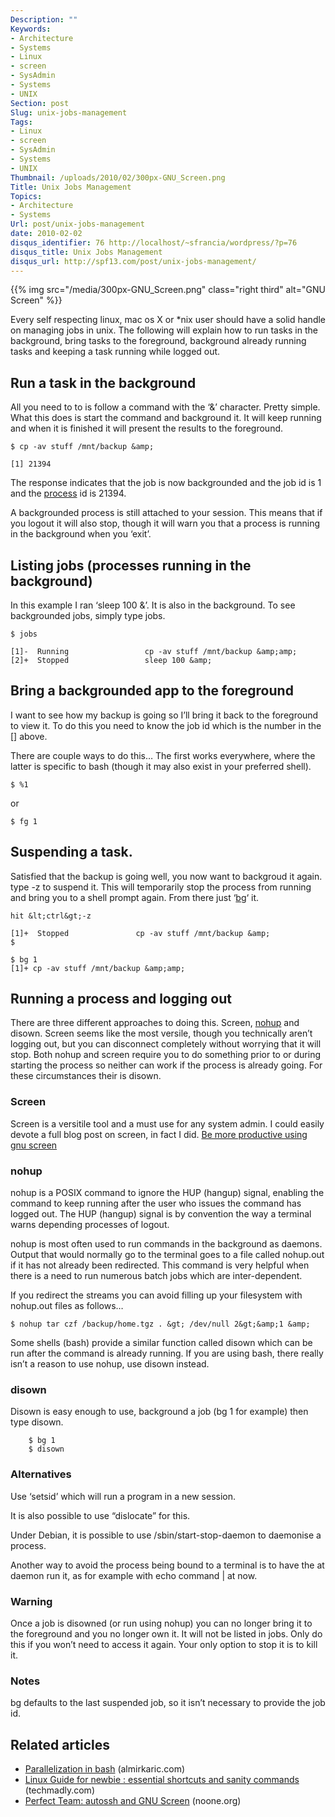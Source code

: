 ```yaml
---
Description: ""
Keywords:
- Architecture
- Systems
- Linux
- screen
- SysAdmin
- Systems
- UNIX
Section: post
Slug: unix-jobs-management
Tags:
- Linux
- screen
- SysAdmin
- Systems
- UNIX
Thumbnail: /uploads/2010/02/300px-GNU_Screen.png
Title: Unix Jobs Management
Topics:
- Architecture
- Systems
Url: post/unix-jobs-management
date: 2010-02-02
disqus_identifier: 76 http://localhost/~sfrancia/wordpress/?p=76
disqus_title: Unix Jobs Management
disqus_url: http://spf13.com/post/unix-jobs-management/
---
```


{{% img src="/media/300px-GNU_Screen.png" class="right third" alt="GNU Screen" %}}

Every self respecting linux, mac os X or \*nix user should have a solid
handle on managing jobs in unix. The following will explain how to run
tasks in the background, bring tasks to the foreground, background
already running tasks and keeping a task running while logged out.

Run a task in the background
----------------------------

All you need to to is follow a command with the ‘&’ character. Pretty
simple. What this does is start the command and background it. It will
keep running and when it is finished it will present the results to the
foreground.


    $ cp -av stuff /mnt/backup &amp;

    [1] 21394

The response indicates that the job is now backgrounded and the job id
is 1 and
the [process](http://en.wikipedia.org/wiki/Process_%28computing%29 "Process (computing)")
id is 21394.

A backgrounded process is still attached to your session. This means
that if you logout it will also stop, though it will warn you that a
process is running in the background when you ‘exit’.

Listing jobs (processes running in the background)
--------------------------------------------------

In this example I ran ‘sleep 100 &’. It is also in the background. To
see backgrounded jobs, simply type jobs.


    $ jobs

    [1]-  Running                 cp -av stuff /mnt/backup &amp;amp;
    [2]+  Stopped                 sleep 100 &amp;

Bring a backgrounded app to the foreground
------------------------------------------

I want to see how my backup is going so I’ll bring it back to the
foreground to view it. To do this you need to know the job id which is
the number in the [] above.

There are couple ways to do this… The first works everywhere, where the
latter is specific to bash (though it may also exist in your preferred
shell).


    $ %1

or


    $ fg 1

Suspending a task.
------------------

Satisfied that the backup is going well, you now want to backgroud it
again. type -z to suspend it. This will temporarily stop the process
from running and bring you to a shell prompt again. From there just
‘[bg](http://en.wikipedia.org/wiki/Bg_%28Unix%29 "Bg (Unix)")‘ it.


    hit &lt;ctrl&gt;-z

    [1]+  Stopped               cp -av stuff /mnt/backup &amp;
    $

    $ bg 1
    [1]+ cp -av stuff /mnt/backup &amp;amp;

Running a process and logging out
---------------------------------

There are three different approaches to doing this.
Screen, [nohup](http://en.wikipedia.org/wiki/Nohup "Nohup") and disown.
Screen seems like the most versile, though you technically aren’t
logging out, but you can disconnect completely without worrying that it
will stop. Both nohup and screen require you to do something prior to or
during starting the process so neither can work if the process is
already going. For these circumstances their is disown.

### Screen

Screen is a versitile tool and a must use for any system admin. I could
easily devote a full blog post on screen, in fact I did. [Be more
productive using gnu
screen](http://spf13.com/content/be-more-productive-using-gnu-screen)

### nohup

nohup is a POSIX command to ignore the HUP (hangup) signal, enabling the
command to keep running after the user who issues the command has logged
out. The HUP (hangup) signal is by convention the way a terminal warns
depending processes of logout.

nohup is most often used to run commands in the background as daemons.
Output that would normally go to the terminal goes to a file called
nohup.out if it has not already been redirected. This command is very
helpful when there is a need to run numerous batch jobs which are
inter-dependent.

If you redirect the streams you can avoid filling up your filesystem
with nohup.out files as follows…


    $ nohup tar czf /backup/home.tgz . &gt; /dev/null 2&gt;&amp;1 &amp;

Some shells (bash) provide a similar function called disown which can be
run after the command is already running. If you are using bash, there
really isn’t a reason to use nohup, use disown instead.

### disown

Disown is easy enough to use, background a job (bg 1 for example) then
type disown.


        $ bg 1
        $ disown

### Alternatives

Use ‘setsid’ which will run a program in a new session.

It is also possible to use “dislocate” for this.

Under Debian, it is possible to use /sbin/start-stop-daemon to daemonise
a process.

Another way to avoid the process being bound to a terminal is to have
the at daemon run it, as for example with echo command | at now.

### Warning

Once a job is disowned (or run using nohup) you can no longer bring it
to the foreground and you no longer own it. It will not be listed in
jobs. Only do this if you won’t need to access it again. Your only
option to stop it is to kill it.

### Notes

bg defaults to the last suspended job, so it isn’t necessary to provide
the job id.

## Related articles
-   [Parallelization in
    bash](http://almirkaric.com/2010/5/2/parallelization-in-bash/)
    (almirkaric.com)
-   [Linux Guide for newbie : essential shortcuts and sanity
    commands](http://www.techmadly.com/linux-guide-for-newbie-essential-shortcuts-and-sanity-commands)
    (techmadly.com)
-   [Perfect Team: autossh and GNU
    Screen](http://noone.org/blog/English/Computer/Shell/Perfect%252520Team:%252520autossh%252520and%252520GNU%252520Screen.html)
    (noone.org)

